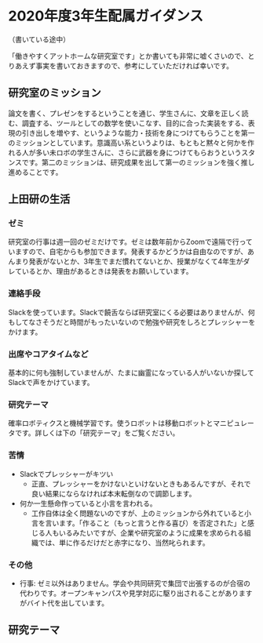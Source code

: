 # 2020年度3年生配属ガイダンス

（書いている途中）

「働きやすくアットホームな研究室です」とか書いても非常に嘘くさいので、とりあえず事実を書いておきますので、参考にしていただければ幸いです。

## 研究室のミッション

論文を書く、プレゼンをするということを通じ、学生さんに、文章を正しく読む、調査する、ツールとしての数学を使いこなす、目的に合った実装をする、表現の引き出しを増やす、というような能力・技術を身につけてもらうことを第一のミッションとしています。意識高い系というよりは、もともと黙々と何かを作れる人が多い未ロボの学生さんに、さらに武器を身につけてもらおうというスタンスです。第二のミッションは、研究成果を出して第一のミッションを強く推し進めることです。

## 上田研の生活

### ゼミ

研究室の行事は週一回のゼミだけです。ゼミは数年前からZoomで遠隔で行っていますので、自宅からも参加できます。発表するかどうかは自由なのですが、あんまり発表がないとか、3年生でまだ慣れてないとか、授業がなくて4年生がダレているとか、理由があるときは発表をお願いしています。

### 連絡手段

Slackを使っています。Slackで饒舌ならば研究室にくる必要はありませんが、何もしてなさそうだと時間がもったいないので勉強や研究をしろとプレッシャーをかけます。

### 出席やコアタイムなど

基本的に何も強制していませんが、たまに幽霊になっている人がいないか探してSlackで声をかけています。

### 研究テーマ

確率ロボティクスと機械学習です。使うロボットは移動ロボットとマニピュレータです。詳しくは下の「研究テーマ」をご覧ください。

### 苦情

* Slackでプレッシャーがキツい
    * 正直、プレッシャーをかけないといけないときもあるんですが、それで良い結果にならなければ本末転倒なので調節します。
* 何か一生懸命作っていると小言を言われる。
    * 工作自体は全く問題ないのですが、上のミッションから外れていると小言を言います。「作ること（もっと言うと作る喜び）を否定された」と感じる人もいるみたいですが、企業や研究室のように成果を求められる組織では、単に作るだけだと赤字になり、当然叱られます。

### その他

* 行事: ゼミ以外はありません。学会や共同研究で集団で出張するのが合宿の代わりです。オープンキャンパスや見学対応に駆り出されることがありますがバイト代を出しています。


## 研究テーマ
